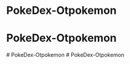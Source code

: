 # PokeDex-Otpokemon
# PokeDex-Otpokemon
#   P o k e D e x - O t p o k e m o n  
 # PokeDex-Otpokemon
